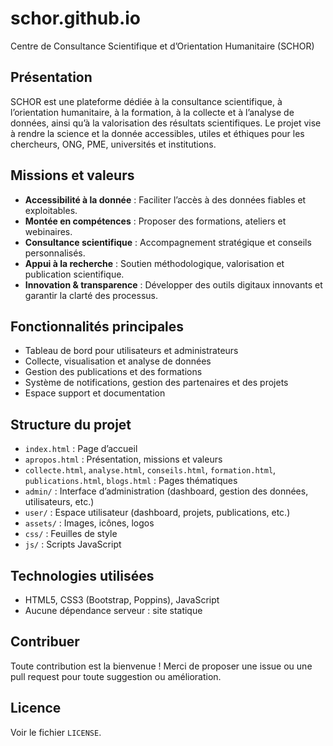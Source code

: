 
# schor.github.io
Centre de Consultance Scientifique et d’Orientation Humanitaire (SCHOR)

## Présentation
SCHOR est une plateforme dédiée à la consultance scientifique, à l’orientation humanitaire, à la formation, à la collecte et à l’analyse de données, ainsi qu’à la valorisation des résultats scientifiques. Le projet vise à rendre la science et la donnée accessibles, utiles et éthiques pour les chercheurs, ONG, PME, universités et institutions.

## Missions et valeurs
- **Accessibilité à la donnée** : Faciliter l’accès à des données fiables et exploitables.
- **Montée en compétences** : Proposer des formations, ateliers et webinaires.
- **Consultance scientifique** : Accompagnement stratégique et conseils personnalisés.
- **Appui à la recherche** : Soutien méthodologique, valorisation et publication scientifique.
- **Innovation & transparence** : Développer des outils digitaux innovants et garantir la clarté des processus.

## Fonctionnalités principales
- Tableau de bord pour utilisateurs et administrateurs
- Collecte, visualisation et analyse de données
- Gestion des publications et des formations
- Système de notifications, gestion des partenaires et des projets
- Espace support et documentation

## Structure du projet

- `index.html` : Page d’accueil
- `apropos.html` : Présentation, missions et valeurs
- `collecte.html`, `analyse.html`, `conseils.html`, `formation.html`, `publications.html`, `blogs.html` : Pages thématiques
- `admin/` : Interface d’administration (dashboard, gestion des données, utilisateurs, etc.)
- `user/` : Espace utilisateur (dashboard, projets, publications, etc.)
- `assets/` : Images, icônes, logos
- `css/` : Feuilles de style
- `js/` : Scripts JavaScript

## Technologies utilisées
- HTML5, CSS3 (Bootstrap, Poppins), JavaScript
- Aucune dépendance serveur : site statique

## Contribuer
Toute contribution est la bienvenue ! Merci de proposer une issue ou une pull request pour toute suggestion ou amélioration.

## Licence
Voir le fichier `LICENSE`.
